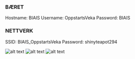### BÆRET
Hostname: BIAIS
Username: OppstartsVeka
Password: BIAIS



### NETTVERK

SSID: BIAIS_OppstartsVeka
Password: shinyteapot294

![alt text](image.png)
![alt text](image-1.png)
![alt text](image-2.png)